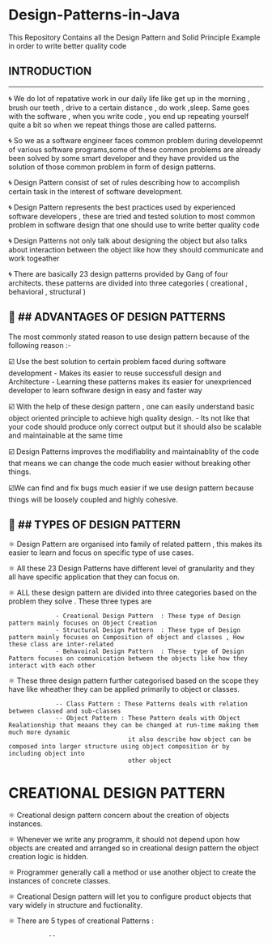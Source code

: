 # Design-Patterns-in-Java

This Repository Contains all the Design Pattern and Solid Principle Example in order to write better quality code


## INTRODUCTION
---------------

🌀 We do lot of repatative work in our daily life like get up in the morning , brush our teeth , drive to a certain distance , do work ,sleep.
Same goes with the software , when you write code , you end up repeating yourself quite a bit so when we repeat things those are called patterns.

🌀 So we as a software engineer faces common problem during developemnt of various software programs,some of these common problems are already been solved 
by some smart developer and they have provided us the solution of those common problem in form of design patterns.

🌀 Design Pattern consist of set of rules describing how to accomplish certain task in the interest of software development.

🌀 Design Pattern represents the best practices used by experienced software developers , these are tried and tested solution to most common problem in software design 
that one should use to write better quality code

🌀 Design Patterns not only talk about designing the object but also talks about interaction between the object like how they should communicate and work togeather

🌀 There are basically 23 design patterns provided by Gang of four architects. these patterns are divided into three categories ( creational , behavioral , structural )

🔼 ## ADVANTAGES OF DESIGN PATTERNS 
-----------------------------------

The most commonly stated reason to use design pattern because of the following reason :- 

☑️ Use the best solution to certain problem faced during software development 
             - Makes its easier to reuse successfull design and Architecture 
             - Learning these patterns makes its easier for unexprienced developer to learn software design in easy and faster way

☑️ With the help of these design pattern , one can easily understand basic object oriented principle to achieve high quality design.
                - Its not like that your code should produce only correct output but it should also be scalable and maintainable at the same time
                
☑️ Design Patterns improves the modifiablity and maintainablity of the code that means we can change the code much easier without breaking other things.

☑️We can find and fix bugs much easier if we use design pattern because things will be loosely coupled and highly cohesive.



🔼 ## TYPES OF DESIGN PATTERN 
------------------------------

⚛️ Design Pattern are organised into family of related pattern , this makes its easier to learn and focus on specific type of use cases. 
 
⚛️ All these 23 Design Patterns have different level of granularity and they all have specific application that they can focus on.

⚛️ ALL these design pattern are divided into three categories based on the problem they solve . These three types are
                 
                 - Creational Design Pattern  : These type of Design pattern mainly focuses on Object Creation 
                 - Structural Design Pattern  : These type of Design pattern mainly focuses on Composition of object and classes , How these class are inter-related  
                 - Behavoiral Design Pattern  : These  type of Design Pattern focuses on communication between the objects like how they interact with each other
                 
⚛️ These three design pattern further categorised based on the scope they have like wheather they can be applied primarily to object or classes.

                 -- Class Pattern : These Patterns deals with relation between classed and sub-classes  
                 -- Object Pattern : These Pattern deals with Object Realationship that meaans they can be changed at run-time making them much more dynamic
                                     it also describe how object can be composed into larger structure using object composition or by including object into 
                                     other object 
                                     
                                     
CREATIONAL DESIGN PATTERN 
=========================


⚛️ Creational design pattern concern about the creation of objects instances.

⚛️ Whenever we write any programm, it should not depend upon how objects are created and arranged so in creational design pattern the object creation logic is hidden.

⚛️ Programmer generally call a method or use another object to create the instances of concrete classes.

⚛️ Creational Design pattern will let you to configure product objects that vary widely in structure and fuctionality.

⚛️ There are 5 types of creational Patterns : 
               
               -- 

                 


                  

